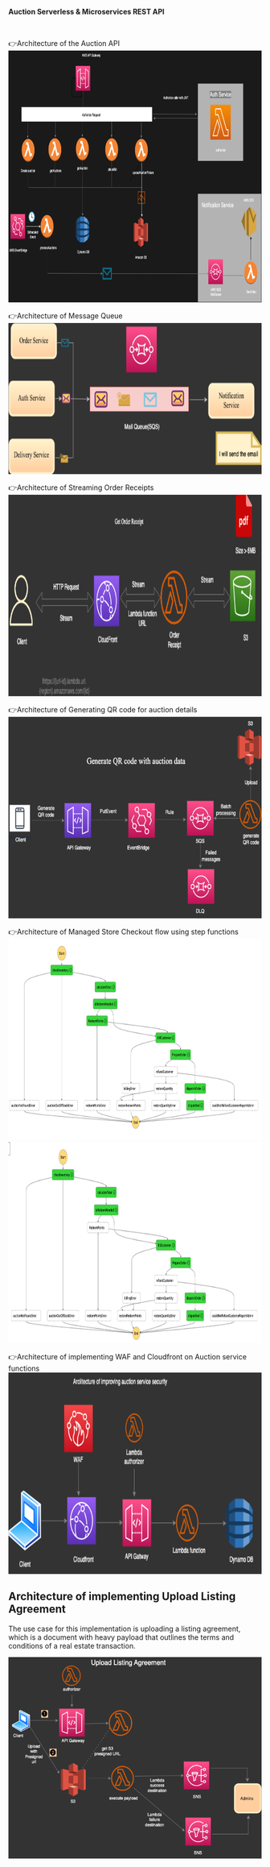 **Auction Serverless & Microservices REST API**

<br/>

👉Architecture of the Auction API<br/>
<img src="readmeimages/serverless.png" height=500 width=1000>

👉Architecture of Message Queue<br/>
<img src="readmeimages/SQS.png" height=300 width=1000>

👉Architecture of Streaming Order Receipts<br/>
<img src="readmeimages/getReceipt.png" height=400 width=1000>

👉Architecture of Generating QR code for auction details<br/>
<img src="readmeimages/qrcode.png" height=400 width=1000>

👉Architecture of Managed Store Checkout flow using step functions<br/>
<img src="readmeimages/stepfunctions.png" height=400 width=1000>
<img src="readmeimages/stepfunctions2.png" height=400 width=1000>

👉Architecture of implementing WAF and Cloudfront on Auction service functions<br/>
<img src="readmeimages/waf.png" height=400 width=1000>

<!-- 👉Architecture of implementing Upload Listing Agreement<br/> -->

## Architecture of implementing Upload Listing Agreement

The use case for this implementation is uploading a listing agreement, which is a document with heavy payload that outlines the terms and conditions of a real estate transaction.<br/>

<img src="readmeimages/largePayload.png" height=400 width=1000>
